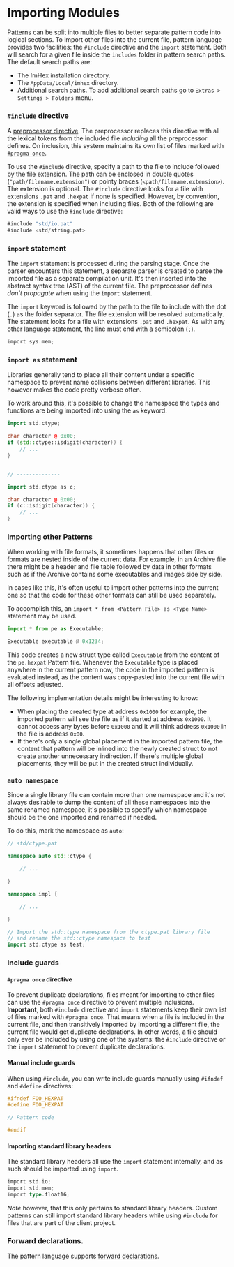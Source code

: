 # Importing Modules

Patterns can be split into multiple files to better separate pattern code into logical sections. To import other files into the current file, pattern language provides two facilities: the `#include` directive and the `import` statement. Both will search for a given file inside the `includes` folder in pattern search paths. The default search paths are:

* The ImHex installation directory.
* The `AppData/Local/imhex` directory.
* Additional search paths. To add additional search paths go to `Extras > Settings > Folders` menu.

### `#include` directive

A [preprocessor directive](preprocessor.md). The preprocessor replaces this directive with all the lexical tokens from the included file _including_ all the preprocessor defines. On inclusion, this system maintains its own list of files marked with [`#pragma once`](importing-modules.md#include-guards).

To use the `#include` directive, specify a path to the file to include followed by the file extension. The path can be enclosed in double quotes (`"path/filename.extension"`) or pointy braces (`<path/filename.extension>`). The extension is optional. The `#include` directive looks for a file with extensions `.pat` and `.hexpat` if none is specified. However, by convention, the extension is specified when including files. Both of the following are valid ways to use the `#include` directive:

```rust
#include "std/io.pat"
#include <std/string.pat>
```

### `import` statement

The `import` statement is processed during the parsing stage. Once the parser encounters this statement, a separate parser is created to parse the imported file as a separate compilation unit. It's then inserted into the abstract syntax tree (AST) of the current file. The preprocessor defines _don't propagate_ when using the `import` statement.

The `import` keyword is followed by the path to the file to include with the dot (`.`) as the folder separator. The file extension will be resolved automatically. The statement looks for a file with extensions `.pat` and `.hexpat`. As with any other language statement, the line must end with a semicolon (`;`).

```rust
import sys.mem;
```

### `import as` statement

Libraries generally tend to place all their content under a specific namespace to prevent name collisions between different libraries. This however makes the code pretty verbose often.

To work around this, it's possible to change the namespace the types and functions are being imported into using the `as` keyword.

```cpp
import std.ctype;

char character @ 0x00;
if (std::ctype::isdigit(character)) {
    // ...
}


// --------------

import std.ctype as c;

char character @ 0x00;
if (c::isdigit(character)) {
    // ...
}
```

### Importing other Patterns

When working with file formats, it sometimes happens that other files or formats are nested inside of the current data. For example, in an Archive file there might be a header and file table followed by data in other formats such as if the Archive contains some executables and images side by side.

In cases like this, it's often useful to import other patterns into the current one so that the code for these other formats can still be used separately.&#x20;

To accomplish this, an `import * from <Pattern File> as <Type Name>` statement may be used.

```python
import * from pe as Executable;

Executable executable @ 0x1234;
```

This code creates a new struct type called `Executable` from the content of the `pe.hexpat` Pattern file. Whenever the `Executable` type is placed anywhere in the current pattern now, the code in the imported pattern is evaluated instead, as the content was copy-pasted into the current file with all offsets adjusted.

The following implementation details might be interesting to know:

* When placing the created type at address `0x1000` for example, the imported pattern will see the file as if it started at address `0x1000`. It cannot access any bytes before `0x1000` and it will think address `0x1000` in the file is address `0x00`.
* If there's only a single global placement in the imported pattern file, the content that pattern will be inlined into the newly created struct to not create another unnecessary indirection. If there's multiple global placements, they will be put in the created struct individually.

### `auto namespace`

Since a single library file can contain more than one namespace and it's not always desirable to dump the content of all these namespaces into the same renamed namespace, it's possible to specify which namespace should be the one imported and renamed if needed.

To do this, mark the namespace as `auto`:

```cpp
// std/ctype.pat

namespace auto std::ctype {

    // ...

}

namespace impl {

    // ...

}
```

```cpp
// Import the std::type namespace from the ctype.pat library file
// and rename the std::ctype namespace to test
import std.ctype as test; 
```

### Include guards

#### `#pragma once` directive

To prevent duplicate declarations, files meant for importing to other files can use the `#pragma once` directive to prevent multiple inclusions. **Important**, both `#include` directive and `import` statements keep their own list of files marked with `#pragma once`. That means when a file is included in the current file, and then transitively imported by importing a different file, the current file would get duplicate declarations. In other words, a file should only ever be included by using one of the systems: the `#include` directive or the `import` statement to prevent duplicate declarations.

#### Manual include guards

When using `#include`, you can write include guards manually using `#ifndef` and `#define` directives:

```c++
#ifndef FOO_HEXPAT
#define FOO_HEXPAT

// Pattern code

#endif
```

#### Importing standard library headers

The standard library headers all use the `import` statement internally, and as such should be imported using `import`.

```rust
import std.io;
import std.mem;
import type.float16;
```

_Note_ however, that this only pertains to standard library headers. Custom patterns can still import standard library headers while using `#include` for files that are part of the client project.

### Forward declarations.

The pattern language supports [forward declarations](data-types.md#forward-declaration).
